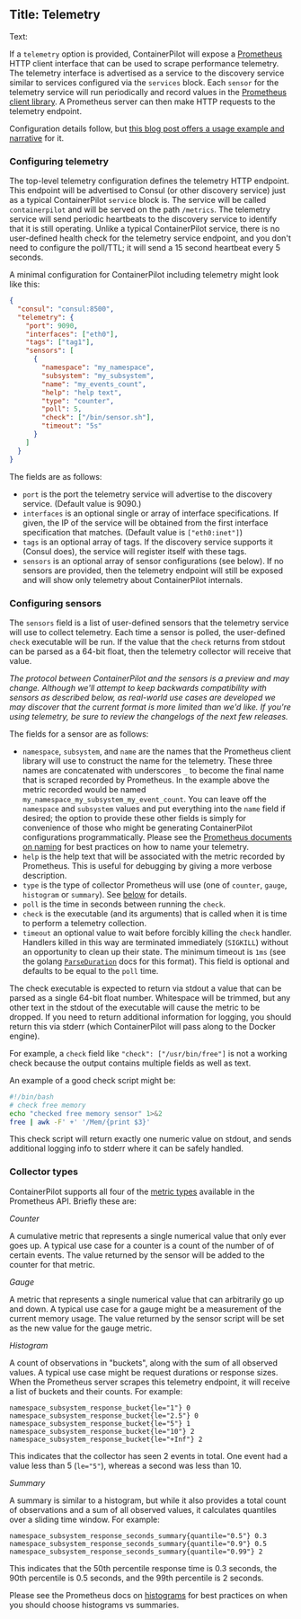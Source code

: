 Title: Telemetry
----
Text:

If a `telemetry` option is provided, ContainerPilot will expose a [Prometheus](http://prometheus.io) HTTP client interface that can be used to scrape performance telemetry. The telemetry interface is advertised as a service to the discovery service similar to services configured via the `services` block. Each `sensor` for the telemetry service will run periodically and record values in the [Prometheus client library](https://github.com/prometheus/client_golang). A Prometheus server can then make HTTP requests to the telemetry endpoint.

Configuration details follow, but [this blog post offers a usage example and narrative](https://www.joyent.com/blog/containerpilot-telemetry) for it.

### Configuring telemetry

The top-level telemetry configuration defines the telemetry HTTP endpoint. This endpoint will be advertised to Consul (or other discovery service) just as a typical ContainerPilot `service` block is. The service will be called `containerpilot` and will be served on the path `/metrics`. The telemetry service will send periodic heartbeats to the discovery service to identify that it is still operating. Unlike a typical ContainerPilot service, there is no user-defined health check for the telemetry service endpoint, and you don't need to configure the poll/TTL; it will send a 15 second heartbeat every 5 seconds.

A minimal configuration for ContainerPilot including telemetry might look like this:

```json
{
  "consul": "consul:8500",
  "telemetry": {
    "port": 9090,
    "interfaces": ["eth0"],
    "tags": ["tag1"],
    "sensors": [
      {
        "namespace": "my_namespace",
        "subsystem": "my_subsystem",
        "name": "my_events_count",
        "help": "help text",
        "type": "counter",
        "poll": 5,
        "check": ["/bin/sensor.sh"],
        "timeout": "5s"
      }
    ]
  }
}
```

The fields are as follows:

- `port` is the port the telemetry service will advertise to the discovery service. (Default value is 9090.)
- `interfaces` is an optional single or array of interface specifications. If given, the IP of the service will be obtained from the first interface specification that matches. (Default value is `["eth0:inet"]`)
- `tags` is an optional array of tags. If the discovery service supports it (Consul does), the service will register itself with these tags.
- `sensors` is an optional array of sensor configurations (see below). If no sensors are provided, then the telemetry endpoint will still be exposed and will show only telemetry about ContainerPilot internals.

### Configuring sensors

The `sensors` field is a list of user-defined sensors that the telemetry service will use to collect telemetry. Each time a sensor is polled, the user-defined `check` executable will be run. If the value that the `check` returns from stdout can be parsed as a 64-bit float, then the telemetry collector will receive that value.

*The protocol between ContainerPilot and the sensors is a preview and may change. Although we'll attempt to keep backwards compatibility with sensors as described below, as real-world use cases are developed we may discover that the current format is more limited than we'd like. If you're using telemetry, be sure to review the changelogs of the next few releases.*

The fields for a sensor are as follows:

- `namespace`, `subsystem`, and `name` are the names that the Prometheus client library will use to construct the name for the telemetry. These three names are concatenated with underscores `_` to become the final name that is scraped recorded by Prometheus. In the example above the metric recorded would be named `my_namespace_my_subsystem_my_event_count`. You can leave off the `namespace` and `subsystem` values and put everything into the `name` field if desired; the option to provide these other fields is simply for convenience of those who might be generating ContainerPilot configurations programmatically. Please see the [Prometheus documents on naming](http://prometheus.io/docs/practices/naming/) for best practices on how to name your telemetry.
- `help` is the help text that will be associated with the metric recorded by Prometheus. This is useful for debugging by giving a more verbose description.
- `type` is the type of collector Prometheus will use (one of `counter`, `gauge`, `histogram` or `summary`). See [below](#Collector_types) for details.
- `poll` is the time in seconds between running the `check`.
- `check` is the executable (and its arguments) that is called when it is time to perform a telemetry collection.
- `timeout` an optional value to wait before forcibly killing the `check` handler. Handlers killed in this way are terminated immediately (`SIGKILL`) without an opportunity to clean up their state. The minimum timeout is `1ms` (see the golang [`ParseDuration`](https://golang.org/pkg/time/#ParseDuration) docs for this format). This field is optional and defaults to be equal to the `poll` time.

The check executable is expected to return via stdout a value that can be parsed as a single 64-bit float number. Whitespace will be trimmed, but any other text in the stdout of the executable will cause the metric to be dropped. If you need to return additional information for logging, you should return this via stderr (which ContainerPilot will pass along to the Docker engine).

For example, a `check` field like `"check": ["/usr/bin/free"]` is not a working check because the output contains multiple fields as well as text.

An example of a good check script might be:

```bash
#!/bin/bash
# check free memory
echo "checked free memory sensor" 1>&2
free | awk -F' +' '/Mem/{print $3}'
```

This check script will return exactly one numeric value on stdout, and sends additional logging info to stderr where it can be safely handled.

### Collector types

ContainerPilot supports all four of the [metric types](http://prometheus.io/docs/concepts/metric_types/) available in the Prometheus API. Briefly these are:

*Counter*

A cumulative metric that represents a single numerical value that only ever goes up. A typical use case for a counter is a count of the number of of certain events. The value returned by the sensor will be added to the counter for that metric.

*Gauge*

A metric that represents a single numerical value that can arbitrarily go up and down. A typical use case for a gauge might be a measurement of the current memory usage. The value returned by the sensor script will be set as the new value for the gauge metric.

*Histogram*

A count of observations in "buckets", along with the sum of all observed values. A typical use case might be request durations or response sizes. When the Prometheus server scrapes this telemetry endpoint, it will receive a list of buckets and their counts. For example:

```
namespace_subsystem_response_bucket{le="1"} 0
namespace_subsystem_response_bucket{le="2.5"} 0
namespace_subsystem_response_bucket{le="5"} 1
namespace_subsystem_response_bucket{le="10"} 2
namespace_subsystem_response_bucket{le="+Inf"} 2
```

This indicates that the collector has seen 2 events in total. One event had a value less than 5 (`le="5"`), whereas a second was less than 10.

*Summary*

A summary is similar to a histogram, but while it also provides a total count of observations and a sum of all observed values, it calculates quantiles over a sliding time window. For example:

```
namespace_subsystem_response_seconds_summary{quantile="0.5"} 0.3
namespace_subsystem_response_seconds_summary{quantile="0.9"} 0.5
namespace_subsystem_response_seconds_summary{quantile="0.99"} 2
```

This indicates that the 50th percentile response time is 0.3 seconds, the 90th percentile is 0.5 seconds, and the 99th percentile is 2 seconds.

Please see the Prometheus docs on [histograms](http://prometheus.io/docs/practices/histograms/) for best practices on when you should choose histograms vs summaries.

